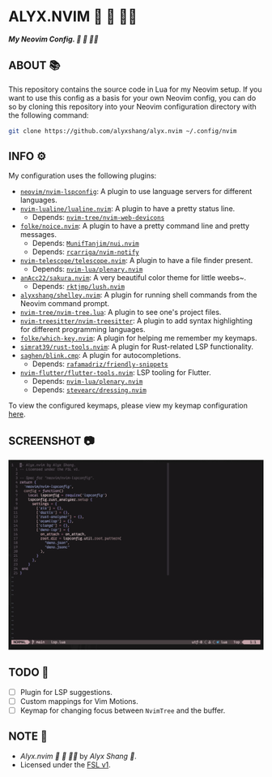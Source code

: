 # ALYX.NVIM :dragon_face: :black_heart: :woman_technologist:

***My Neovim Config. :dragon_face: :black_heart: :woman_technologist:***

## ABOUT :books:

This repository contains the source code in Lua for my Neovim setup.
If you want to use this config as a basis for your own Neovim config,
you can do so by cloning this repository into your Neovim configuration
directory with the following command:

```bash
git clone https://github.com/alyxshang/alyx.nvim ~/.config/nvim
```

## INFO :gear:

My configuration uses the following plugins:

- [`neovim/nvim-lspconfig`](https://github.com/neovim/nvim-lspconfig): A
  plugin to use language servers for different languages.
- [`nvim-lualine/lualine.nvim`](https://github.com/nvim-lualine/lualine.nvim): A plugin to have a pretty status line.
  - Depends: [`nvim-tree/nvim-web-devicons`](https://github.com/nvim-tree/nvim-web-devicons)
- [`folke/noice.nvim`](https://github.com/folke/noice.nvim): A plugin to
  have a pretty command line and pretty messages.
  - Depends: [`MunifTanjim/nui.nvim`](https://github.com/MunifTanjim/nui.nvim)
  - Depends: [`rcarriga/nvim-notify`](https://github.com/rcarriga/nvim-notify)
- [`nvim-telescope/telescope.nvim`](https://github.com/nvim-telescope/telescope.nvim): A plugin to have a file finder
  present.
  - Depends: [`nvim-lua/plenary.nvim`](https://github.com/nvim-lua/plenary.nvim)
- [`anAcc22/sakura.nvim`](https://github.com/anAcc22/sakura.nvim):
  A very beautiful color theme for little weebs~.
  - Depends: [`rktjmp/lush.nvim`](https://github.com/rktjmp/lush.nvim)
- [`alyxshang/shelley.nvim`](https://github.com/rktjmp/lush.nvim): A plugin for running shell commands from the Neovim command prompt.
- [`nvim-tree/nvim-tree.lua`](https://github.com/nvim-tree/nvim-tree.lua): A plugin to see one's project files.
- [`nvim-treesitter/nvim-treesitter`](https://github.com/nvim-treesitter/nvim-treesitter): A plugin to add syntax highlighting for different programming languages.
- [`folke/which-key.nvim`](https://github.com/folke/which-key.nvim): A plugin for helping me remember my keymaps.
- [`simrat39/rust-tools.nvim`](https://github.com/simrat39/rust-tools.nvim): A plugin for Rust-related LSP functionality.
- [`saghen/blink.cmp`](https://github.com/saghen/blink.cmp): A plugin for autocompletions.
  - Depends: [`rafamadriz/friendly-snippets`](https://github.com/rafamadriz/friendly-snippets)
- [`nvim-flutter/flutter-tools.nvim`](https://github.com/nvim-flutter/flutter-tools.nvim): LSP tooling for Flutter.
  - Depends: [`nvim-lua/plenary.nvim`](https://github.com/nvim-lua/plenary.nvim)
  - Depends: [`stevearc/dressing.nvim`](https://github.com/stevearc/dressing.nvim)

To view the configured keymaps, please view my keymap configuration
[here](lua/config/keymaps.lua).

## SCREENSHOT :camera:

![A screenshot of my setup](screenie/screenie.png)

## TODO :hammer:

- [ ] Plugin for LSP suggestions.
- [ ] Custom mappings for Vim Motions.
- [ ] Keymap for changing focus between `NvimTree` and the buffer.

## NOTE :scroll:

- *Alyx.nvim :dragon_face: :black_heart: :woman_technologist:* by *Alyx Shang :black_heart:*.
- Licensed under the [FSL v1](https://github.com/alyxshang/fair-software-license).
